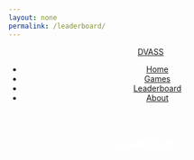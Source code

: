 ```yaml
---
layout: none
permalink: /leaderboard/
---
```


<head>
    <link rel="stylesheet" type="text/css" href="{{ site.baseurl }}/index.css">
    <!-- JQuery -->
    <script type="text/javascript" language="javascript" src="https://code.jquery.com/jquery-3.5.1.js"></script>
    <script type="text/javascript" language="javascript" src="https://cdn.datatables.net/1.13.4/js/jquery.dataTables.min.js"></script>
    <!-- Bootstrap -->
    <script type="text/javascript" language="javascript" src="https://cdn.datatables.net/1.13.4/js/dataTables.bootstrap5.min.js"></script>
    <style>
        #flaskTable th:first-child {
            width: 75px;
        }
        #flaskTable td:not(:first-child) {
          width: 150px;
        }
        section { 
            position: relative;
            width: 100%;
            height: 100vh;
            padding: 30px;
            display: flex;
            margin:auto;
            text-align:center;
        }
        table { border: none; border-collapse: collapse; color:white; padding:10px;}
        .row {position:relative; display:flex; justify-content:space-around;}
        section ul {
            list-style-type: none;
            margin: 0;
            margin-top: 1em;
            padding: 0;
            overflow: hidden;
            background-color: #fff;
            text-decoration: none;
            display: inline-block;
            padding: 10px 32px;
            border-radius: 40px;
            color: black;
            font-size: 14px;
            z-index: 9; 
        }
        section li {
            float: left;
        }
        section li a {
            display: block;
            color: black;
            text-align: center;
            padding: 16px;
            text-decoration: none;
        }
        section li a:hover {
            background-color: #272727;
            color: #fff;
        }
        .dataTables_info {
            margin-top: 1em;
        }
        label {
            margin-bottom: 1em;
        }
        .table {
            border-spacing: 0 15px;
            margin: 20px;
        }
        #loading_text {
            top:50%;
            font-family: 'Poppins', sans-serif;
            font-size: 30px;
            margin: auto;
            text-align: center;
            color:white;
        }
        tr.spaceUnder>td {
            padding-bottom: 1em;
        }
    </style>
</head>
<body>
<header>
    <a href="{{ site.baseurl }}/index" class="logo">DVASS</a>
    <ul>
        <li><a href="{{ site.baseurl }}/index">Home</a></li>
        <li><a href="{{ site.baseurl }}/games">Games</a></li>
        <li><a href="{{ site.baseurl }}/leaderboard/">Leaderboard</a></li>
        <li><a href="{{ site.baseurl }}/about">About</a></li>
    </ul>
</header>
<p id="loading_text">Loading...</p>
<section id="table_content_blackjack" style="color:white;display:none;">
    <table id="flaskTable" class="table table-striped nowrap" style="width:100%">
        <thead id="flaskHead">
            <tr>
                <th>ID</th>
                <th>Name</th>
                <th>DOB</th>
                <th>Age</th>
            </tr>
        </thead>
        <tbody id="flaskBody"></tbody>
    </table>
</section>
</body>

<script>
  $(document).ready(function() {

    fetch('https://flask.nighthawkcodingsociety.com/api/users/', { mode: 'cors' })
    .then(response => {
      if (!response.ok) {
        throw new Error('API response failed');
      }
      return response.json();
    })
    .then(data => {
      for (const row of data) {
        $('#flaskBody').append('<tr><td>' + 
            row.id + '</td><td>' + 
            row.name + '</td><td>' + 
            row.dob + '</td><td>' + 
            row.age + '</td></tr>');
      }
      $("#flaskTable").DataTable();
      document.getElementById('loading_text').style["display"] = "none";
      document.getElementById('table_content_blackjack').style["display"] = "flex";
    })
    .catch(error => {
      console.error('Error:', error);
    });
  });
</script>